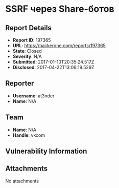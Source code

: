 # SSRF через Share-ботов

## Report Details
- **Report ID**: 197365
- **URL**: https://hackerone.com/reports/197365
- **State**: Closed
- **Severity**: N/A
- **Submitted**: 2017-01-10T20:35:24.517Z
- **Disclosed**: 2017-04-22T13:06:19.529Z

## Reporter
- **Username**: at3nder
- **Name**: N/A

## Team
- **Name**: N/A
- **Handle**: vkcom

## Vulnerability Information


## Attachments
No attachments
